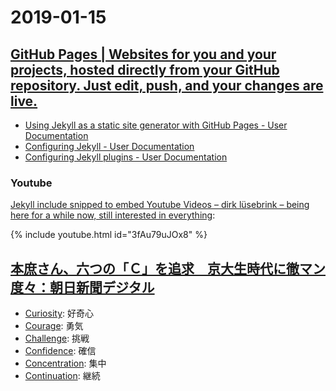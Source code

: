 # 2019-01-15

## [GitHub Pages | Websites for you and your projects, hosted directly from your GitHub repository. Just edit, push, and your changes are live.](https://pages.github.com/)

- [Using Jekyll as a static site generator with GitHub Pages - User Documentation](https://help.github.com/articles/using-jekyll-as-a-static-site-generator-with-github-pages/)
- [Configuring Jekyll - User Documentation](https://help.github.com/articles/configuring-jekyll/)
- [Configuring Jekyll plugins - User Documentation](https://help.github.com/articles/configuring-jekyll-plugins/)

### Youtube

[Jekyll include snipped to embed Youtube Videos – dirk lüsebrink – being here for a while now, still interested in everything](http://sebrink.de/Youtube-Jekyll-Include/):

{% include youtube.html id="3fAu79uJOx8" %}

## [本庶さん、六つの「Ｃ」を追求　京大生時代に徹マン度々：朝日新聞デジタル](https://www.asahi.com/articles/ASL9G3TNZL9GPLBJ005.html)

- [Curiosity](https://www.thefreedictionary.com/Curiosity): 好奇心
- [Courage](https://www.thefreedictionary.com/Courage): 勇気
- [Challenge](https://www.thefreedictionary.com/Challenge): 挑戦
- [Confidence](https://www.thefreedictionary.com/Confidence): 確信
- [Concentration](https://www.thefreedictionary.com/Concentration): 集中
- [Continuation](https://www.thefreedictionary.com/Continuation): 継続